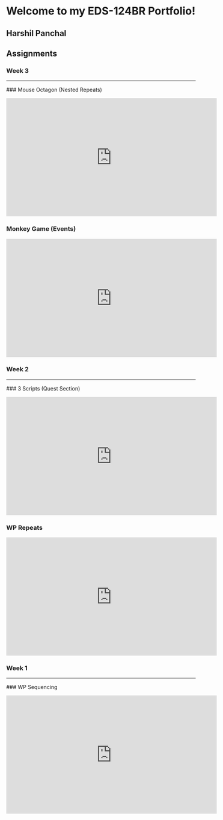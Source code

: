 # Welcome to my EDS-124BR Portfolio!
## Harshil Panchal

## Assignments

### Week 3
<hr style="height:2px;border-width:0;color:gray;background-color:gray">
### Mouse Octagon (Nested Repeats)
<p align="center">
  <iframe width="560" height="315" src="https://www.youtube.com/embed/V08sfQKiU7I" title="YouTube video player" frameborder="0" allow="accelerometer; autoplay;   clipboard-write; encrypted-media; gyroscope; picture-in-picture" allowfullscreen></iframe>
</p>

### Monkey Game (Events)
<p align="center">
  <iframe width="560" height="315" src="https://www.youtube.com/embed/nyQcKXt-zLE" title="YouTube video player" frameborder="0" allow="accelerometer; autoplay; clipboard-write; encrypted-media; gyroscope; picture-in-picture" allowfullscreen></iframe>
</p>

### Week 2
<hr style="height:2px;border-width:0;color:gray;background-color:gray">
### 3 Scripts (Quest Section)
<p align="center">
  <iframe width="560" height="315" src="https://www.youtube.com/embed/jAABF7WxhaQ" title="YouTube video player" frameborder="0" allow="accelerometer; autoplay;       clipboard-write; encrypted-media; gyroscope; picture-in-picture" allowfullscreen></iframe>
</p>

### WP Repeats
<p align="center">
  <iframe width="560" height="315" src="https://www.youtube.com/embed/_5D6T3O0ZZA" title="YouTube video player" frameborder="0" allow="accelerometer; autoplay;     clipboard-write; encrypted-media; gyroscope; picture-in-picture" allowfullscreen></iframe>
</p>

### Week 1
<hr style="height:2px;border-width:0;color:gray;background-color:gray">
### WP Sequencing
<p align="center">
  <iframe width="560" height="315" src="https://www.youtube.com/embed/dJFK5tdqGFg" title="YouTube video player" frameborder="0" allow="accelerometer; autoplay;       clipboard-write; encrypted-media; gyroscope; picture-in-picture" allowfullscreen></iframe>
</p>
